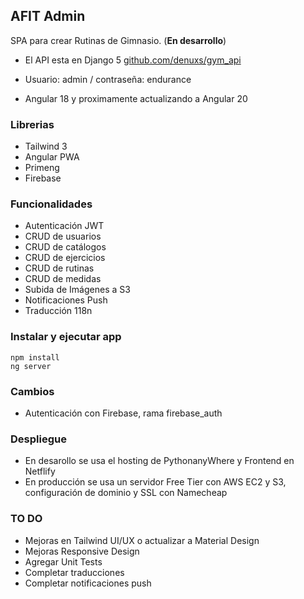 ## AFIT Admin

SPA para crear Rutinas de Gimnasio. (**En desarrollo**)

- El API esta en Django 5 [github.com/denuxs/gym_api](https://github.com/denuxs/gym_api)
- Usuario: admin / contraseña: endurance

- Angular 18 y proximamente actualizando a Angular 20

### Librerias

- Tailwind 3
- Angular PWA
- Primeng
- Firebase

### Funcionalidades

- Autenticación JWT
- CRUD de usuarios
- CRUD de catálogos
- CRUD de ejercicios
- CRUD de rutinas
- CRUD de medidas
- Subida de Imágenes a S3
- Notificaciones Push
- Traducción 118n

### Instalar y ejecutar app

```
npm install
ng server
```

### Cambios

- Autenticación con Firebase, rama firebase_auth

### Despliegue

- En desarollo se usa el hosting de PythonanyWhere y Frontend en Netflify
- En producción se usa un servidor Free Tier con AWS EC2 y S3, configuración de dominio y SSL con Namecheap

### TO DO

- Mejoras en Tailwind UI/UX o actualizar a Material Design
- Mejoras Responsive Design
- Agregar Unit Tests
- Completar traducciones
- Completar notificaciones push
